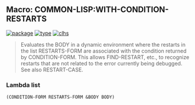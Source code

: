 ## Macro: COMMON-LISP:WITH-CONDITION-RESTARTS
[![package](https://img.shields.io/badge/Package-COMMON--LISP-5f9ea0.svg?style=social&colorA=999999)](../) [![type](https://img.shields.io/badge/Type-Macro-5f9ea0.svg?style=social&colorA=999999)](../#macro) [![clhs](https://img.shields.io/badge/CLHS-WITH--CONDITION--RESTARTS-5f9ea0.svg?style=social&colorA=999999)](http://www.lispworks.com/documentation/HyperSpec/Body/m_w_cnd_.htm) 

> Evaluates the BODY in a dynamic environment where the restarts in the list
> RESTARTS-FORM are associated with the condition returned by CONDITION-FORM.
> This allows FIND-RESTART, etc., to recognize restarts that are not related
> to the error currently being debugged. See also RESTART-CASE.

### Lambda list
```
(CONDITION-FORM RESTARTS-FORM &BODY BODY)
```
